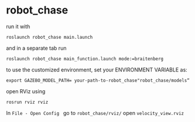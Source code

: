 # robot_chase

run it with 
```
roslaunch robot_chase main.launch
```
and in a separate tab run 
```
roslaunch robot_chase main_function.launch mode:=braitenberg
```
to use the customized environment, set your ENVIRONMENT VARIABLE as:
```
export GAZEBO_MODEL_PATH= your-path-to-robot_chase"robot_chase/models“
```
open RViz using
```
rosrun rviz rviz
```
In ```File - Open Config ``` go to ```robot_chase/rviz/``` open ```velocity_view.rviz```
